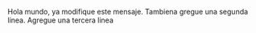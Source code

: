 Hola mundo, ya modifique este mensaje.
Tambiena gregue una segunda linea.
Agregue una tercera linea
